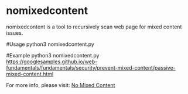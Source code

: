 # nomixedcontent
nomixedcontent is a tool to recursively scan web page for mixed content issues.

#Usage
python3 nomixedcontent.py <URL>

#Example
python3 nomixedcontent.py https://googlesamples.github.io/web-fundamentals/fundamentals/security/prevent-mixed-content/passive-mixed-content.html

For more info, please visit: [No Mixed Content](https://onethinglab.com/2018/04/25/no-mixed-content/)